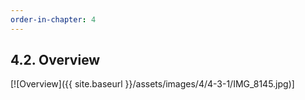 ```yaml
---
order-in-chapter: 4
---
```


## 4.2. Overview

[![Overview]({{ site.baseurl }}/assets/images/4/4-3-1/IMG_8145.jpg)]